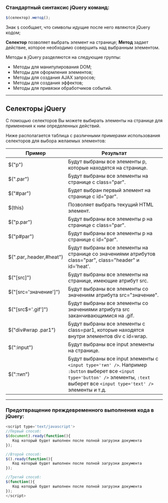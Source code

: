 ### Стандартный синтаксис jQuery команд:
```javascript
$(селектор).метод();
```

Знак `$` сообщает, что символы идущие после него являются jQuery кодом;

**Селектор** позволяет выбрать элемент на странице;
**Метод** задает действие, которое необходимо совершить над выбранным элементом.

Методы в jQuery разделяются на следующие группы:
* Методы для манипулирования DOM;
* Методы для оформления элементов;
* Методы для создания AJAX запросов;
* Методы для создания эффектов;
* Методы для привязки обработчиков событий.

---

## Селекторы jQuery

С помощью селекторов Вы можете выбирать элементы на странице для применения к ним определенных действий.

Ниже располагается таблица с различными примерами использования селекторов для выбора желаемых элементов:

Пример |	Результат
--- | ---
$("p")|	Будут выбраны все элементы p, которые находятся на странице.
$(".par")|	Будут выбраны все элементы на странице с class="par".
$("#par")|	Будет выбран первый элемент на странице с id="par".
$(this)	|Позволяет выбрать текущий HTML элемент.
$("p.par")	|Будут выбраны все элементы p на странице с class="par".
$("p#par")	|Будут выбраны все элементы p на странице с id="par".
$(".par,.header,#heat")	|Будут выбраны все элементы на странице со значениями атрибутов class="par", class="header" и id='heat'.
$("[src]")	|Будут выбраны все элементы на странице, имеющие атрибут src.
$("[src='значение']")|	Будут выбраны все элементы со значениям атрибута src="значение".
$("[src$='.gif']")	|Будут выбраны все элементы со значениями атрибута src заканчивающимися на .gif.
$("div#wrap .par1")	|Будут выбраны все элементы с class=par1, которые находятся внутри элементов div с id=wrap.
$(":input")	|Будут выбраны все input элементы на странице.
$(":тип")	|Будут выбраны все input элементы с `<input type='тип' />`. Например `:button` выберет все `<input type='button' />` элементы, `:text` выберет все `<input type='text' />` элементы и т.д.


---

### Предотвращение преждевременного выполнения кода в jQuery:
```javascript
<script type='text/javascript'>
//Первый способ:
$(document).ready(function(){
   Код который будет выполнен после полной загрузки документа
});

//Второй способ:
$().ready(function(){
   Код который будет выполнен после полной загрузки документа
});

//Третий способ:
$(function(){
   Код который будет выполнен после полной загрузки документа
});
</script>
```
